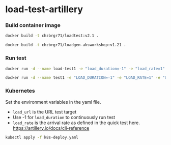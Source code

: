 # load-test-artillery

### Build container image

```bash
docker build -t chzbrgr71/loadtest:v2.1 .

docker build -t chzbrgr71/loadgen-aksworkshop:v1.21 .
```

### Run test

```bash
docker run -d --name load-test1 -e "load_duration=-1" -e "load_rate=1" -e "load_url=104.40.29.56:3003/latest" chzbrgr71/loadtest:v2.0
```

```bash
docker run -d --name test1 -e "LOAD_DURATION=-1" -e "LOAD_RATE=1" -e "URL=http://104.42.208.191:80/v1/order" chzbrgr71/loadgen-aksworkshop:v1.21
```

### Kubernetes

Set the environment variables in the yaml file. 
* ```load_url``` is the URL test target
* Use -1 for ```load_duration``` to continuously run test
* ```load_rate``` is the arrival rate as defined in the quick test here. https://artillery.io/docs/cli-reference 

```bash
kubectl apply -f k8s-deploy.yaml
```
